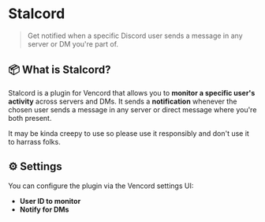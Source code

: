 # Stalcord

> Get notified when a specific Discord user sends a message in any server or DM you're part of.

## 📦 What is Stalcord?

Stalcord is a plugin for Vencord that allows you to **monitor a specific user's activity** across servers and DMs. It sends a **notification** whenever the chosen user sends a message in any server or direct message where you're both present.

It may be kinda creepy to use so please use it responsibly and don't use it to harrass folks.

## ⚙️ Settings

You can configure the plugin via the Vencord settings UI:

- **User ID to monitor** 
- **Notify for DMs** 



